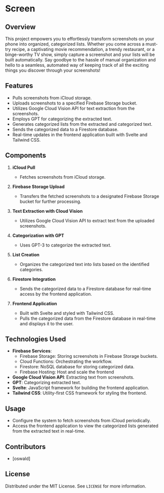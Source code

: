 # Screen

## Overview

This project empowers you to effortlessly transform screenshots on your phone into organized, categorized lists. Whether you come across a must-try recipe, a captivating movie recommendation, a trendy restaurant, or a binge-worthy TV show, simply capture a screenshot and your lists will be built automatically. Say goodbye to the hassle of manual organization and hello to a seamless, automated way of keeping track of all the exciting things you discover through your screenshots!

## Features

- Pulls screenshots from iCloud storage.
- Uploads screenshots to a specified Firebase Storage bucket.
- Utilizes Google Cloud Vision API for text extraction from the screenshots.
- Employs GPT for categorizing the extracted text.
- Generates categorized lists from the extracted and categorized text.
- Sends the categorized data to a Firestore database.
- Real-time updates in the frontend application built with Svelte and Tailwind CSS.

## Components

1. **iCloud Pull**
   - Fetches screenshots from iCloud storage.

2. **Firebase Storage Upload**
   - Transfers the fetched screenshots to a designated Firebase Storage bucket for further processing.

3. **Text Extraction with Cloud Vision**
   - Utilizes Google Cloud Vision API to extract text from the uploaded screenshots.

4. **Categorization with GPT**
   - Uses GPT-3 to categorize the extracted text.

5. **List Creation**
   - Organizes the categorized text into lists based on the identified categories.

6. **Firestore Integration**
   - Sends the categorized data to a Firestore database for real-time access by the frontend application.

7. **Frontend Application**
   - Built with Svelte and styled with Tailwind CSS.
   - Pulls the categorized data from the Firestore database in real-time and displays it to the user.

## Technologies Used

- **Firebase Services**:
  - Firebase Storage: Storing screenshots in Firebase Storage buckets.
  - Cloud Functions: Orchestrating the workflow.
  - Firestore: NoSQL database for storing categorized data.
  - Firebase Hosting: Host and scale the frontend 
- **Google Cloud Vision API**: Extracting text from screenshots.
- **GPT**: Categorizing extracted text.
- **Svelte**: JavaScript framework for building the frontend application.
- **Tailwind CSS**: Utility-first CSS framework for styling the frontend.

## Usage

- Configure the system to fetch screenshots from iCloud periodically.
- Access the frontend application to view the categorized lists generated from the extracted text in real-time.

## Contributors

- [oswald]

<!-- LICENSE -->

## License

Distributed under the MIT License. See `LICENSE` for more information.

<!-- MARKDOWN LINKS & IMAGES -->
<!-- https://www.markdownguide.org/basic-syntax/#reference-style-links -->

[contributors-shield]: https://img.shields.io/github/contributors/othneildrew/Best-README-Template.svg?style=for-the-badge
[contributors-url]: https://github.com/othneildrew/Best-README-Template/graphs/contributors
[forks-shield]: https://img.shields.io/github/forks/othneildrew/Best-README-Template.svg?style=for-the-badge
[forks-url]: https://github.com/othneildrew/Best-README-Template/network/members
[stars-shield]: https://img.shields.io/github/stars/othneildrew/Best-README-Template.svg?style=for-the-badge
[stars-url]: https://github.com/othneildrew/Best-README-Template/stargazers
[issues-shield]: https://img.shields.io/github/issues/othneildrew/Best-README-Template.svg?style=for-the-badge
[issues-url]: https://github.com/othneildrew/Best-README-Template/issues
[license-shield]: https://img.shields.io/github/license/othneildrew/Best-README-Template.svg?style=for-the-badge
[license-url]: https://github.com/othneildrew/Best-README-Template/blob/master/LICENSE.txt
[linkedin-shield]: https://img.shields.io/badge/-LinkedIn-black.svg?style=for-the-badge&logo=linkedin&colorB=555
[linkedin-url]: https://linkedin.com/in/othneildrew
[product-screenshot]: images/screenshot.png
